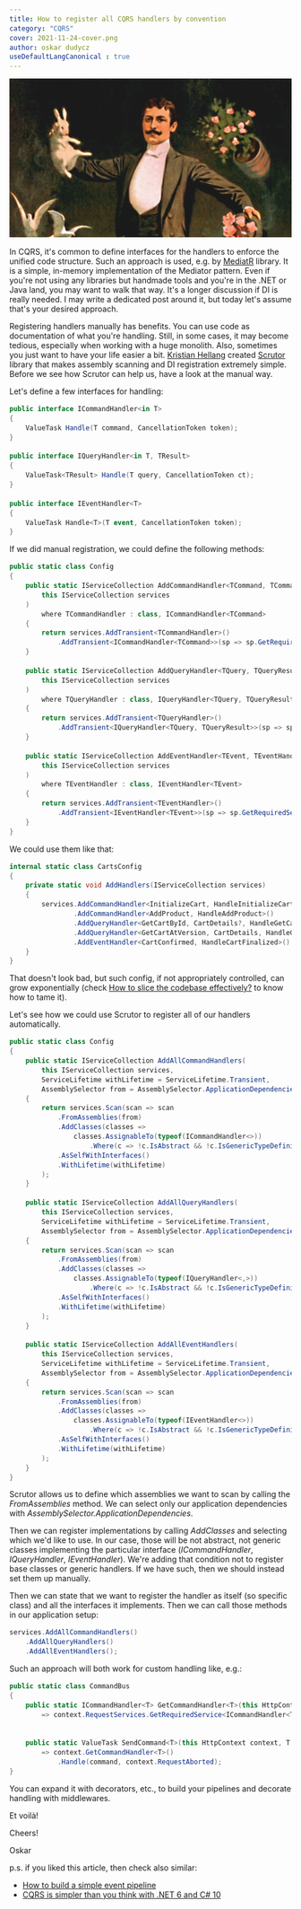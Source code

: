```yaml
---
title: How to register all CQRS handlers by convention
category: "CQRS"
cover: 2021-11-24-cover.png
author: oskar dudycz
useDefaultLangCanonical : true
---
```


![cover](2021-11-24-cover.png)

In CQRS, it's common to define interfaces for the handlers to enforce the unified code structure. Such an approach is used, e.g. by [MediatR](https://github.com/jbogard/MediatR) library. It is a simple, in-memory implementation of the Mediator pattern. Even if you're not using any libraries but handmade tools and you're in the .NET or Java land, you may want to walk that way. It's a longer discussion if DI is really needed. I may write a dedicated post around it, but today let's assume that's your desired approach.

Registering handlers manually has benefits. You can use code as documentation of what you're handling. Still, in some cases, it may become tedious, especially when working with a huge monolith. Also, sometimes you just want to have your life easier a bit. [Kristian Hellang](https://twitter.com/khellang) created [Scrutor](https://github.com/khellang/Scrutor) library that makes assembly scanning and DI registration extremely simple. Before we see how Scrutor can help us, have a look at the manual way.

Let's define a few interfaces for handling:

```csharp
public interface ICommandHandler<in T>
{
    ValueTask Handle(T command, CancellationToken token);
}

public interface IQueryHandler<in T, TResult>
{
    ValueTask<TResult> Handle(T query, CancellationToken ct);
}

public interface IEventHandler<T>
{
    ValueTask Handle<T>(T event, CancellationToken token);
}
```

If we did manual registration, we could define the following methods:

```csharp
public static class Config
{
    public static IServiceCollection AddCommandHandler<TCommand, TCommandHandler>(
        this IServiceCollection services
    )
        where TCommandHandler : class, ICommandHandler<TCommand>
    {
        return services.AddTransient<TCommandHandler>()
            .AddTransient<ICommandHandler<TCommand>>(sp => sp.GetRequiredService<TCommandHandler>());
    }
    
    public static IServiceCollection AddQueryHandler<TQuery, TQueryResult, TQueryHandler>(
        this IServiceCollection services
    )
        where TQueryHandler : class, IQueryHandler<TQuery, TQueryResult>
    {
        return services.AddTransient<TQueryHandler>()
            .AddTransient<IQueryHandler<TQuery, TQueryResult>>(sp => sp.GetRequiredService<TQueryHandler>());
    }
    
    public static IServiceCollection AddEventHandler<TEvent, TEventHandler>(
        this IServiceCollection services
    )
        where TEventHandler : class, IEventHandler<TEvent>
    {
        return services.AddTransient<TEventHandler>()
            .AddTransient<IEventHandler<TEvent>>(sp => sp.GetRequiredService<TEventHandler>());
    }
}
```

We could use them like that:

```csharp
internal static class CartsConfig
{
    private static void AddHandlers(IServiceCollection services)
    {
        services.AddCommandHandler<InitializeCart, HandleInitializeCart>()
                .AddCommandHandler<AddProduct, HandleAddProduct>()
                .AddQueryHandler<GetCartById, CartDetails?, HandleGetCartById>()
                .AddQueryHandler<GetCartAtVersion, CartDetails, HandleGetCartAtVersion>()
                .AddEventHandler<CartConfirmed, HandleCartFinalized>();
    }
}
```

That doesn't look bad, but such config, if not appropriately controlled, can grow exponentially (check [How to slice the codebase effectively?](/pl/how_to_slice_the_codebase_effectively/) to know how to tame it).

Let's see how we could use Scrutor to register all of our handlers automatically.

```csharp
public static class Config
{
    public static IServiceCollection AddAllCommandHandlers(
        this IServiceCollection services,
        ServiceLifetime withLifetime = ServiceLifetime.Transient,
        AssemblySelector from = AssemblySelector.ApplicationDependencies)
    {
        return services.Scan(scan => scan
            .FromAssemblies(from)
            .AddClasses(classes =>
                classes.AssignableTo(typeof(ICommandHandler<>))
                    .Where(c => !c.IsAbstract && !c.IsGenericTypeDefinition))
            .AsSelfWithInterfaces()
            .WithLifetime(withLifetime)
        );
    }

    public static IServiceCollection AddAllQueryHandlers(
        this IServiceCollection services,
        ServiceLifetime withLifetime = ServiceLifetime.Transient,
        AssemblySelector from = AssemblySelector.ApplicationDependencies)
    {
        return services.Scan(scan => scan
            .FromAssemblies(from)
            .AddClasses(classes =>
                classes.AssignableTo(typeof(IQueryHandler<,>))
                    .Where(c => !c.IsAbstract && !c.IsGenericTypeDefinition))
            .AsSelfWithInterfaces()
            .WithLifetime(withLifetime)
        );
    }

    public static IServiceCollection AddAllEventHandlers(
        this IServiceCollection services,
        ServiceLifetime withLifetime = ServiceLifetime.Transient,
        AssemblySelector from = AssemblySelector.ApplicationDependencies)
    {
        return services.Scan(scan => scan
            .FromAssemblies(from)
            .AddClasses(classes =>
                classes.AssignableTo(typeof(IEventHandler<>))
                    .Where(c => !c.IsAbstract && !c.IsGenericTypeDefinition))
            .AsSelfWithInterfaces()
            .WithLifetime(withLifetime)
        );
    }
}
```

Scrutor allows us to define which assemblies we want to scan by calling the _FromAssemblies_ method. We can select only our application dependencies with _AssemblySelector.ApplicationDependencies_. 

Then we can register implementations by calling _AddClasses_ and selecting which we'd like to use. In our case, those will be not abstract, not generic classes implementing the particular interface (_ICommandHandler_, _IQueryHandler_, _IEventHandler_). We're adding that condition not to register base classes or generic handlers. If we have such, then we should instead set them up manually.

Then we can state that we want to register the handler as itself (so specific class) and all the interfaces it implements. Then we can call those methods in our application setup:

```csharp
services.AddAllCommandHandlers()
    .AddAllQueryHandlers()
    .AddAllEventHandlers();
```

Such an approach will both work for custom handling like, e.g.:

```csharp
public static class CommandBus
{
    public static ICommandHandler<T> GetCommandHandler<T>(this HttpContext context)
        => context.RequestServices.GetRequiredService<ICommandHandler<T>>();


    public static ValueTask SendCommand<T>(this HttpContext context, T command)
        => context.GetCommandHandler<T>()
            .Handle(command, context.RequestAborted);
}
```

You can expand it with decorators, etc., to build your pipelines and decorate handling with middlewares. 

Et voilà! 

Cheers!

Oskar

p.s. if you liked this article, then check also similar:
- [How to build a simple event pipeline](/pl/how_to_build_simple_event_pipeline)
- [CQRS is simpler than you think with .NET 6 and C# 10](/pl/cqrs_is_simpler_than_you_think_with_net6/)